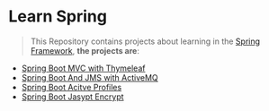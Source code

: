 # Learn Spring


> This Repository contains projects about learning in the [Spring Framework](https://spring.io/), **the projects are**:

* [Spring Boot MVC with Thymeleaf](https://github.com/robsonoduarte/learn-spring/tree/master/spring-boot-mvc-thymeleaf)
* [Spring Boot And JMS with ActiveMQ](https://github.com/robsonoduarte/learn-spring/tree/master/spring-boot-jms-activemq)
* [Spring Boot Acitve Profiles](https://github.com/robsonoduarte/learn-spring/tree/master/spring-boot-active-profiles)
* [Spring Boot Jasypt Encrypt](https://github.com/robsonoduarte/learn-spring/tree/master/spring-boot-jasypt-encrypt)
